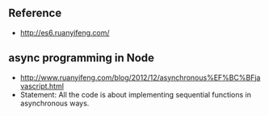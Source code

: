 ## Reference
- http://es6.ruanyifeng.com/


## async programming in Node

- http://www.ruanyifeng.com/blog/2012/12/asynchronous%EF%BC%BFjavascript.html
- Statement: All the code is about implementing sequential functions in asynchronous ways.